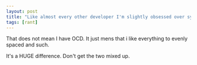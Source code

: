 ```yaml
---
layout: post
title: "Like almost every other developer I'm slightly obsessed over symmetry"
tags: [rant]
---
```


That does not mean I have OCD. It just mens that i like everything to evenly spaced and such.

It's a HUGE difference. Don't get the two mixed up.